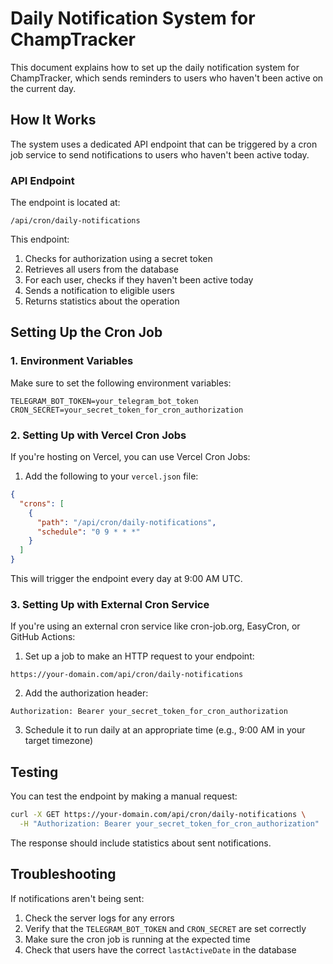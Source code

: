 # Daily Notification System for ChampTracker

This document explains how to set up the daily notification system for ChampTracker, which sends reminders to users who haven't been active on the current day.

## How It Works

The system uses a dedicated API endpoint that can be triggered by a cron job service to send notifications to users who haven't been active today.

### API Endpoint

The endpoint is located at:

```
/api/cron/daily-notifications
```

This endpoint:

1. Checks for authorization using a secret token
2. Retrieves all users from the database
3. For each user, checks if they haven't been active today
4. Sends a notification to eligible users
5. Returns statistics about the operation

## Setting Up the Cron Job

### 1. Environment Variables

Make sure to set the following environment variables:

```
TELEGRAM_BOT_TOKEN=your_telegram_bot_token
CRON_SECRET=your_secret_token_for_cron_authorization
```

### 2. Setting Up with Vercel Cron Jobs

If you're hosting on Vercel, you can use Vercel Cron Jobs:

1. Add the following to your `vercel.json` file:

```json
{
  "crons": [
    {
      "path": "/api/cron/daily-notifications",
      "schedule": "0 9 * * *"
    }
  ]
}
```

This will trigger the endpoint every day at 9:00 AM UTC.

### 3. Setting Up with External Cron Service

If you're using an external cron service like cron-job.org, EasyCron, or GitHub Actions:

1. Set up a job to make an HTTP request to your endpoint:

```
https://your-domain.com/api/cron/daily-notifications
```

2. Add the authorization header:

```
Authorization: Bearer your_secret_token_for_cron_authorization
```

3. Schedule it to run daily at an appropriate time (e.g., 9:00 AM in your target timezone)

## Testing

You can test the endpoint by making a manual request:

```bash
curl -X GET https://your-domain.com/api/cron/daily-notifications \
  -H "Authorization: Bearer your_secret_token_for_cron_authorization"
```

The response should include statistics about sent notifications.

## Troubleshooting

If notifications aren't being sent:

1. Check the server logs for any errors
2. Verify that the `TELEGRAM_BOT_TOKEN` and `CRON_SECRET` are set correctly
3. Make sure the cron job is running at the expected time
4. Check that users have the correct `lastActiveDate` in the database

